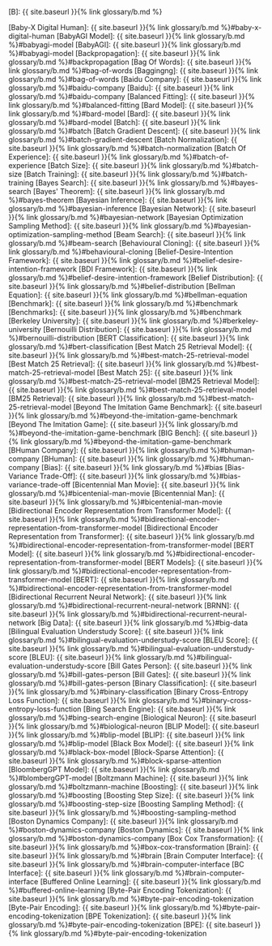 [B]: {{ site.baseurl }}{% link glossary/b.md %}

[Baby-X Digital Human]: {{ site.baseurl }}{% link glossary/b.md %}#baby-x-digital-human
[BabyAGI Model]: {{ site.baseurl }}{% link glossary/b.md %}#babyagi-model
[BabyAGI]: {{ site.baseurl }}{% link glossary/b.md %}#babyagi-model
[Backpropagation]: {{ site.baseurl }}{% link glossary/b.md %}#backpropagation
[Bag Of Words]: {{ site.baseurl }}{% link glossary/b.md %}#bag-of-words
[Baggingng]: {{ site.baseurl }}{% link glossary/b.md %}#bag-of-words
[Baidu Company]: {{ site.baseurl }}{% link glossary/b.md %}#baidu-company
[Baidu]: {{ site.baseurl }}{% link glossary/b.md %}#baidu-company
[Balanced Fitting]: {{ site.baseurl }}{% link glossary/b.md %}#balanced-fitting
[Bard Model]: {{ site.baseurl }}{% link glossary/b.md %}#bard-model
[Bard]: {{ site.baseurl }}{% link glossary/b.md %}#bard-model
[Batch]: {{ site.baseurl }}{% link glossary/b.md %}#batch
[Batch Gradient Descent]: {{ site.baseurl }}{% link glossary/b.md %}#batch-gradient-descent
[Batch Normalization]: {{ site.baseurl }}{% link glossary/b.md %}#batch-normalization
[Batch Of Experience]: {{ site.baseurl }}{% link glossary/b.md %}#batch-of-experience
[Batch Size]: {{ site.baseurl }}{% link glossary/b.md %}#batch-size
[Batch Training]: {{ site.baseurl }}{% link glossary/b.md %}#batch-training
[Bayes Search]: {{ site.baseurl }}{% link glossary/b.md %}#bayes-search
[Bayes' Theorem]: {{ site.baseurl }}{% link glossary/b.md %}#bayes-theorem
[Bayesian Inference]: {{ site.baseurl }}{% link glossary/b.md %}#bayesian-inference
[Bayesian Network]: {{ site.baseurl }}{% link glossary/b.md %}#bayesian-network
[Bayesian Optimization Sampling Method]: {{ site.baseurl }}{% link glossary/b.md %}#bayesian-optimization-sampling-method
[Beam Search]: {{ site.baseurl }}{% link glossary/b.md %}#beam-search
[Behavioural Cloning]: {{ site.baseurl }}{% link glossary/b.md %}#behavioural-cloning
[Belief-Desire-Intention Framework]: {{ site.baseurl }}{% link glossary/b.md %}#belief-desire-intention-framework
[BDI Framework]: {{ site.baseurl }}{% link glossary/b.md %}#belief-desire-intention-framework
[Belief Distribution]: {{ site.baseurl }}{% link glossary/b.md %}#belief-distribution
[Bellman Equation]: {{ site.baseurl }}{% link glossary/b.md %}#bellman-equation
[Benchmark]: {{ site.baseurl }}{% link glossary/b.md %}#benchmark
[Benchmarks]: {{ site.baseurl }}{% link glossary/b.md %}#benchmark
[Berkeley University]: {{ site.baseurl }}{% link glossary/b.md %}#berkeley-university
[Bernouilli Distribution]: {{ site.baseurl }}{% link glossary/b.md %}#bernouilli-distribution
[BERT Classification]: {{ site.baseurl }}{% link glossary/b.md %}#bert-classification
[Best Match 25 Retrieval Model]: {{ site.baseurl }}{% link glossary/b.md %}#best-match-25-retrieval-model
[Best Match 25 Retrieval]: {{ site.baseurl }}{% link glossary/b.md %}#best-match-25-retrieval-model
[Best Match 25]: {{ site.baseurl }}{% link glossary/b.md %}#best-match-25-retrieval-model
[BM25 Retrieval Model]: {{ site.baseurl }}{% link glossary/b.md %}#best-match-25-retrieval-model
[BM25 Retrieval]: {{ site.baseurl }}{% link glossary/b.md %}#best-match-25-retrieval-model
[Beyond The Imitation Game Benchmark]: {{ site.baseurl }}{% link glossary/b.md %}#beyond-the-imitation-game-benchmark
[Beyond The Imitation Game]: {{ site.baseurl }}{% link glossary/b.md %}#beyond-the-imitation-game-benchmark
[BIG Bench]: {{ site.baseurl }}{% link glossary/b.md %}#beyond-the-imitation-game-benchmark
[BHuman Company]: {{ site.baseurl }}{% link glossary/b.md %}#bhuman-company
[BHuman]: {{ site.baseurl }}{% link glossary/b.md %}#bhuman-company
[Bias]: {{ site.baseurl }}{% link glossary/b.md %}#bias
[Bias-Variance Trade-Off]: {{ site.baseurl }}{% link glossary/b.md %}#bias-variance-trade-off
[Bicentennial Man Movie]: {{ site.baseurl }}{% link glossary/b.md %}#bicentenial-man-movie
[Bicentennial Man]: {{ site.baseurl }}{% link glossary/b.md %}#bicentenial-man-movie
[Bidirectional Encoder Representation from Transformer Model]: {{ site.baseurl }}{% link glossary/b.md %}#bidirectional-encoder-representation-from-transformer-model
[Bidirectional Encoder Representation from Transformer]: {{ site.baseurl }}{% link glossary/b.md %}#bidirectional-encoder-representation-from-transformer-model
[BERT Model]: {{ site.baseurl }}{% link glossary/b.md %}#bidirectional-encoder-representation-from-transformer-model
[BERT Models]: {{ site.baseurl }}{% link glossary/b.md %}#bidirectional-encoder-representation-from-transformer-model
[BERT]: {{ site.baseurl }}{% link glossary/b.md %}#bidirectional-encoder-representation-from-transformer-model
[Bidirectional Recurrent Neural Network]: {{ site.baseurl }}{% link glossary/b.md %}#bidirectional-recurrent-neural-network
[BRNN]: {{ site.baseurl }}{% link glossary/b.md %}#bidirectional-recurrent-neural-network
[Big Data]: {{ site.baseurl }}{% link glossary/b.md %}#big-data
[Bilingual Evaluation Understudy Score]: {{ site.baseurl }}{% link glossary/b.md %}#bilingual-evaluation-understudy-score
[BLEU Score]: {{ site.baseurl }}{% link glossary/b.md %}#bilingual-evaluation-understudy-score
[BLEU]: {{ site.baseurl }}{% link glossary/b.md %}#bilingual-evaluation-understudy-score
[Bill Gates Person]: {{ site.baseurl }}{% link glossary/b.md %}#bill-gates-person
[Bill Gates]: {{ site.baseurl }}{% link glossary/b.md %}#bill-gates-person
[Binary Classification]: {{ site.baseurl }}{% link glossary/b.md %}#binary-classification
[Binary Cross-Entropy Loss Function]: {{ site.baseurl }}{% link glossary/b.md %}#binary-cross-entropy-loss-function
[Bing Search Engine]: {{ site.baseurl }}{% link glossary/b.md %}#bing-search-engine
[Biological Neuron]: {{ site.baseurl }}{% link glossary/b.md %}#biological-neuron
[BLIP Model]: {{ site.baseurl }}{% link glossary/b.md %}#blip-model
[BLIP]: {{ site.baseurl }}{% link glossary/b.md %}#blip-model
[Black Box Model]: {{ site.baseurl }}{% link glossary/b.md %}#black-box-model
[Block-Sparse Attention]: {{ site.baseurl }}{% link glossary/b.md %}#block-sparse-attention
[BloombergGPT Model]: {{ site.baseurl }}{% link glossary/b.md %}#blombergGPT-model
[Boltzmann Machine]: {{ site.baseurl }}{% link glossary/b.md %}#boltzmann-machine
[Boosting]: {{ site.baseurl }}{% link glossary/b.md %}#boosting
[Boosting Step Size]: {{ site.baseurl }}{% link glossary/b.md %}#boosting-step-size
[Boosting Sampling Method]: {{ site.baseurl }}{% link glossary/b.md %}#boosting-sampling-method
[Boston Dynamics Company]: {{ site.baseurl }}{% link glossary/b.md %}#boston-dynamics-company
[Boston Dynamics]: {{ site.baseurl }}{% link glossary/b.md %}#boston-dynamics-company
[Box Cox Transformation]: {{ site.baseurl }}{% link glossary/b.md %}#box-cox-transformation
[Brain]: {{ site.baseurl }}{% link glossary/b.md %}#brain
[Brain Computer Interface]: {{ site.baseurl }}{% link glossary/b.md %}#brain-computer-interface
[BC Interface]: {{ site.baseurl }}{% link glossary/b.md %}#brain-computer-interface
[Buffered Online Learning]: {{ site.baseurl }}{% link glossary/b.md %}#buffered-online-learning
[Byte-Pair Encoding Tokenization]: {{ site.baseurl }}{% link glossary/b.md %}#byte-pair-encoding-tokenization
[Byte-Pair Encoding]: {{ site.baseurl }}{% link glossary/b.md %}#byte-pair-encoding-tokenization
[BPE Tokenization]: {{ site.baseurl }}{% link glossary/b.md %}#byte-pair-encoding-tokenization
[BPE]: {{ site.baseurl }}{% link glossary/b.md %}#byte-pair-encoding-tokenization
